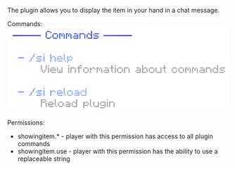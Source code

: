 The plugin allows you to display the item in your hand in a chat message.

Commands:
![image](/images/commands.png)


Permissions:
   - showingitem.* - player with this permission has access to all plugin commands 
   - showingitem.use - player with this permission has the ability to use a replaceable string